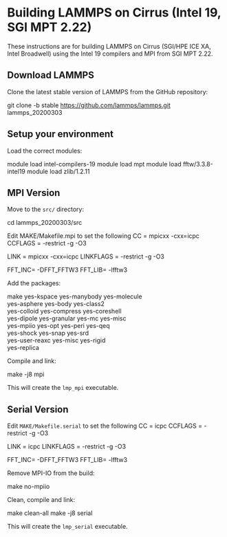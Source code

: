 Building LAMMPS on Cirrus (Intel 19, SGI MPT 2.22)
===================================================

These instructions are for building LAMMPS on Cirrus (SGI/HPE ICE XA, Intel Broadwell)
using the Intel 19 compilers and MPI from SGI MPT 2.22.

Download LAMMPS
---------------

Clone the latest stable version of LAMMPS from the GitHub repository:

   git clone -b stable https://github.com/lammps/lammps.git lammps_20200303

Setup your environment
----------------------

Load the correct modules:

   module load intel-compilers-19
   module load mpt
   module load fftw/3.3.8-intel19
   module load zlib/1.2.11

MPI Version
-----------

Move to the `src/` directory:

   cd lammps_20200303/src

Edit MAKE/Makefile.mpi to set the following
   CC =		mpicxx -cxx=icpc
   CCFLAGS =	-restrict -g -O3

   LINK =	mpicxx -cxx=icpc
   LINKFLAGS =	-restrict -g -O3
  
   FFT_INC= -DFFT_FFTW3
   FFT_LIB= -lfftw3

Add the packages:

   make yes-kspace yes-manybody yes-molecule \
        yes-asphere yes-body yes-class2 \
        yes-colloid yes-compress yes-coreshell \
        yes-dipole yes-granular yes-mc yes-misc \
        yes-mpiio yes-opt yes-peri yes-qeq \
        yes-shock yes-snap yes-srd \
        yes-user-reaxc yes-misc yes-rigid \
        yes-replica

Compile and link:

   make -j8 mpi

This will create the `lmp_mpi` executable.

Serial Version
--------------

Edit `MAKE/Makefile.serial` to set the following
   CC =		icpc
   CCFLAGS =	-restrict -g -O3

   LINK =	icpc
   LINKFLAGS =	-restrict -g -O3
   
   FFT_INC= -DFFT_FFTW3
   FFT_LIB= -lfftw3

Remove MPI-IO from the build:

   make no-mpiio

Clean, compile and link:

   make clean-all
   make -j8 serial

This will create the `lmp_serial` executable.
